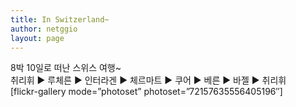 ```yaml
---
title: In Switzerland~
author: netggio
layout: page
---
```

[][1]

8박 10일로 떠난 스위스 여행~  
취리휘 ▶ 루체른 ▶ 인터라겐 ▶ 체르마트 ▶ 쿠어 ▶ 베른 ▶ 바젤 ▶ 취리휘  
[flickr-gallery mode=&#8221;photoset&#8221; photoset=&#8221;72157635556405196&#8243;]

 [1]: http://netggio.pe.kr/wp-content/uploads/2013/09/9572168295_079e40b2f2_z.jpg